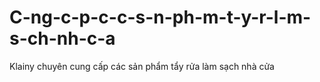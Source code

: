# C-ng-c-p-c-c-s-n-ph-m-t-y-r-l-m-s-ch-nh-c-a
Klainy chuyên cung cấp các sản phẩm tẩy rửa làm sạch nhà cửa
